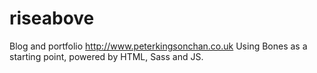 # riseabove
Blog and portfolio http://www.peterkingsonchan.co.uk
Using Bones as a starting point, powered by HTML, Sass and JS.
